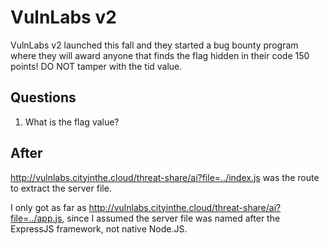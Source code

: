 # VulnLabs v2
VulnLabs v2 launched this fall and they started a bug bounty program where they will award anyone that finds the flag hidden in their code 150 points! DO NOT tamper with the tid value.

## Questions
1. What is the flag value?

## After
http://vulnlabs.cityinthe.cloud/threat-share/ai?file=../index.js was the route to extract the server file.

I only got as far as http://vulnlabs.cityinthe.cloud/threat-share/ai?file=../app.js, since I assumed the server file was named after the ExpressJS framework, not native Node.JS.
